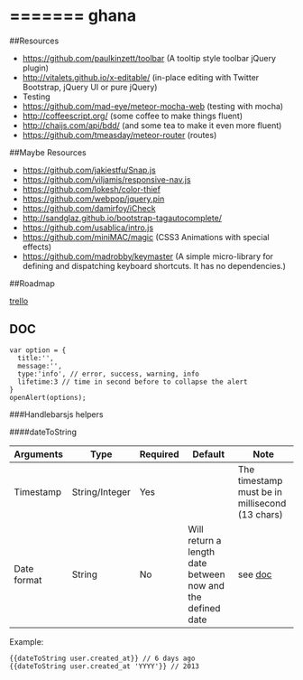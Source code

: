 =======
ghana
=====
##Resources

 - https://github.com/paulkinzett/toolbar (A tooltip style toolbar jQuery plugin)
 - http://vitalets.github.io/x-editable/ (in-place editing with Twitter Bootstrap, jQuery UI or pure jQuery)
 - Testing
  - https://github.com/mad-eye/meteor-mocha-web (testing with mocha)
  - http://coffeescript.org/ (some coffee to make things fluent)
  - http://chaijs.com/api/bdd/ (and some tea to make it even more fluent)
 - https://github.com/tmeasday/meteor-router (routes)

##Maybe Resources

 - https://github.com/jakiestfu/Snap.js
 - https://github.com/viljamis/responsive-nav.js
 - https://github.com/lokesh/color-thief
 - https://github.com/webpop/jquery.pin
 - https://github.com/damirfoy/iCheck
 - http://sandglaz.github.io/bootstrap-tagautocomplete/
 - https://github.com/usablica/intro.js
 - https://github.com/miniMAC/magic (CSS3 Animations with special effects)
 - https://github.com/madrobby/keymaster (A simple micro-library for defining and dispatching keyboard shortcuts. It has no dependencies.)


##Roadmap

[trello](https://trello.com/board/ghana/51c429250f27db512d0024cd)

## DOC


    var option = {
      title:'',
      message:'',
      type:'info', // error, success, warning, info
      lifetime:3 // time in second before to collapse the alert
    }
    openAlert(options);


###Handlebarsjs helpers

####dateToString


Arguments | Type | Required | Default | Note
------|-----|-----|-----|----
Timestamp | String/Integer | Yes |  | The timestamp must be in millisecond (13 chars)
Date format | String | No | Will return a length date between now and the defined date | see [doc](http://momentjs.com/docs/)
Example:

    {{dateToString user.created_at}} // 6 days ago
    {{dateToString user.created_at 'YYYY'}} // 2013